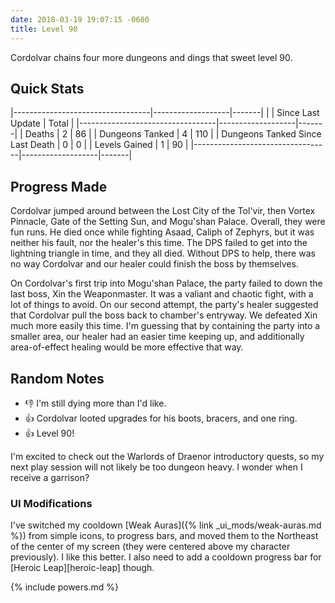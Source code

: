 ```yaml
---
date: 2018-03-19 19:07:15 -0600
title: Level 90
---
```

Cordolvar chains four more dungeons and dings that sweet level 90.

## Quick Stats

|----------------------------------|-------------------|-------|
|                                  | Since Last Update | Total |
|----------------------------------|-------------------|-------|
| Deaths                           | 2                 | 86    |
| Dungeons Tanked                  | 4                 | 110   |
| Dungeons Tanked Since Last Death | 0                 | 0     |
| Levels Gained                    | 1                 | 90    |
|----------------------------------|-------------------|-------|

## Progress Made

Cordolvar jumped around between the Lost City of the Tol'vir, then Vortex Pinnacle, Gate of the Setting Sun, and Mogu'shan Palace. Overall, they were fun runs. He died once while fighting Asaad, Caliph of Zephyrs, but it was neither his fault, nor the healer's this time. The DPS failed to get into the lightning triangle in time, and they all died. Without DPS to help, there was no way Cordolvar and our healer could finish the boss by themselves.

On Cordolvar's first trip into Mogu'shan Palace, the party failed to down the last boss, Xin the Weaponmaster. It was a valiant and chaotic fight, with a lot of things to avoid. On our second attempt, the party's healer suggested that Cordolvar pull the boss back to chamber's entryway. We defeated Xin much more easily this time. I'm guessing that by containing the party into a smaller area, our healer had an easier time keeping up, and additionally area-of-effect healing would be more effective that way.

## Random Notes

* &#x1f44e; I'm still dying more than I'd like.
* &#x1f44d; Cordolvar looted upgrades for his boots, bracers, and one ring.
* &#x1f44d; Level 90!

I'm excited to check out the Warlords of Draenor introductory quests, so my next play session will not likely be too dungeon heavy. I wonder when I receive a garrison?

### UI Modifications

I've switched my cooldown [Weak Auras]({% link _ui_mods/weak-auras.md %}) from simple icons, to progress bars, and moved them to the Northeast of the center of my screen (they were centered above my character previously). I like this better. I also need to add a cooldown progress bar for [Heroic Leap][heroic-leap] though.

{% include powers.md %}
